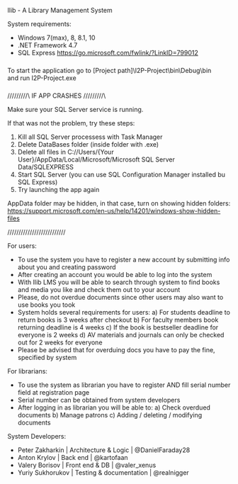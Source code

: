 Ilib - A Library Management System

System requirements:
 - Windows 7(max), 8, 8.1, 10
 - .NET Framework 4.7
 - SQL Express https://go.microsoft.com/fwlink/?LinkID=799012
 
###                                     ###
To start the application go to
  [Project path]\I2P-Project\bin\Debug\bin\
    and run I2P-Project.exe
###                                     ###

/\/\/\/\/\/\/\/\/\ IF APP CRASHES /\/\/\/\/\/\/\/\/\

 Make sure your SQL Server service is running.
 
 If that was not the problem, try these steps:
 1) Kill all SQL Server processess with Task Manager
 2) Delete DataBases folder (inside folder with .exe)
 3) Delete all files in
 	C://Users/{Your User}/AppData/Local/Microsoft/Microsoft SQL Server Data/SQLEXPRESS
 4) Start SQL Server (you can use SQL Configuration Manager installed bu SQL Express)
 5) Try launching the app again
 
 AppData folder may be hidden, in that case, turn on showing hidden folders:
 	https://support.microsoft.com/en-us/help/14201/windows-show-hidden-files

\/\/\/\/\/\/\/\/\/\/\/\/\/\/\/\/\/\/\/\/\/\/\/\/\/\/

For users:
 - To use the system you have to register a new account by submitting info about you and creating password
 - After creating an account you would be able to log into the system
 - With Ilib LMS you will be able to search through system to find books and media you like and check them out to your account
 - Please, do not overdue documents since other users may also want to use books you took
 - System holds several requirements for users:
	a) For students deadline to return books is 3 weeks after checkout
	b) For faculty members book returning deadline is 4 weeks
	c) If the book is bestseller deadline for everyone is 2 weeks
	d) AV materials and journals can only be checked out for 2 weeks for everyone
 - Please be advised that for overduing docs you have to pay the fine, specified by system

For librarians:
 - To use the system as librarian you have to register AND fill serial number field at registration page
 - Serial number can be obtained from system developers
 - After logging in as librarian you will be able to:
	a) Check overdued documents
	b) Manage patrons
	c) Adding / deleting / modifying documents

System Developers:
 - Peter Zakharkin  | Architecture & Logic    | @DanielFaraday28    
 - Anton Krylov     | Back end                | @kartofaan
 - Valery Borisov   | Front end & DB          | @valer_xenus
 - Yuriy Sukhorukov | Testing & documentation | @realnigger
